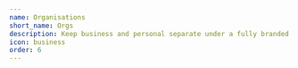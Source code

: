 ```yaml
---
name: Organisations
short_name: Orgs
description: Keep business and personal separate under a fully branded secure experience
icon: business
order: 6
---
```

